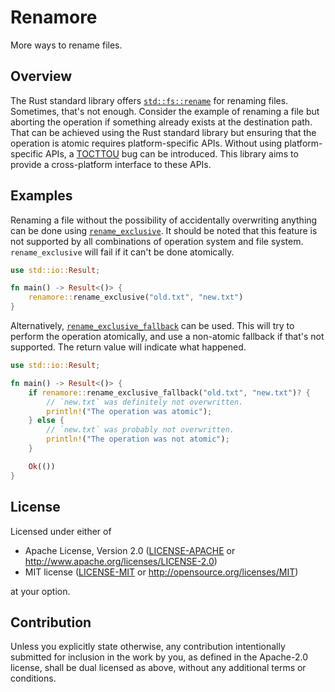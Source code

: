 # Renamore

More ways to rename files.

## Overview

The Rust standard library offers [`std::fs::rename`] for renaming files.
Sometimes, that's not enough. Consider the example of renaming a file but
aborting the operation if something already exists at the destination path.
That can be achieved using the Rust standard library but ensuring that the
operation is atomic requires platform-specific APIs. Without using
platform-specific APIs, a [TOCTTOU] bug can be introduced. This library aims
to provide a cross-platform interface to these APIs.

[`std::fs::rename`]: https://doc.rust-lang.org/std/fs/fn.rename.html
[TOCTTOU]: https://en.wikipedia.org/wiki/Time-of-check_to_time-of-use

## Examples

Renaming a file without the possibility of accidentally overwriting anything
can be done using [`rename_exclusive`]. It should be noted that this feature
is not supported by all combinations of operation system and file system.
`rename_exclusive` will fail if it can't be done atomically.

[`rename_exclusive`]: https://docs.rs/renamore/latest/renamore/fn.rename_exclusive.html

```rust
use std::io::Result;

fn main() -> Result<()> {
    renamore::rename_exclusive("old.txt", "new.txt")
}
```

Alternatively, [`rename_exclusive_fallback`] can be used. This will try to
perform the operation atomically, and use a non-atomic fallback if that's
not supported. The return value will indicate what happened.

[`rename_exclusive_fallback`]: https://docs.rs/renamore/latest/renamore/fn.rename_exclusive_fallback.html

```rust
use std::io::Result;

fn main() -> Result<()> {
    if renamore::rename_exclusive_fallback("old.txt", "new.txt")? {
        // `new.txt` was definitely not overwritten.
        println!("The operation was atomic");
    } else {
        // `new.txt` was probably not overwritten.
        println!("The operation was not atomic");
    }

    Ok(())
}
```

## License

Licensed under either of

 * Apache License, Version 2.0
   ([LICENSE-APACHE](LICENSE-APACHE) or http://www.apache.org/licenses/LICENSE-2.0)
 * MIT license
   ([LICENSE-MIT](LICENSE-MIT) or http://opensource.org/licenses/MIT)

at your option.

## Contribution

Unless you explicitly state otherwise, any contribution intentionally submitted
for inclusion in the work by you, as defined in the Apache-2.0 license, shall be
dual licensed as above, without any additional terms or conditions.
